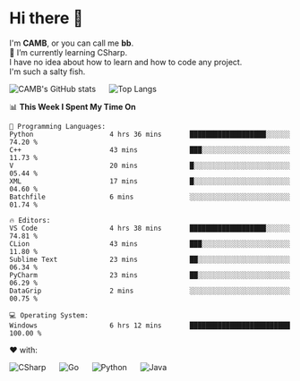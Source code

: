 # Hi there 👋
<!--
**CAMB-dev/CAMB-dev** is a ✨ _special_ ✨ repository because its `README.md` (this file) appears on your GitHub profile.

Here are some ideas to get you started:

- 🔭 I’m currently working on ...
- 🌱 I’m currently learning ...
- 👯 I’m looking to collaborate on ...
- 🤔 I’m looking for help with ...
- 💬 Ask me about ...
- 📫 How to reach me: ...
- 😄 Pronouns: ...
- ⚡ Fun fact: ...
-->
 I'm **CAMB**, or you can call me **bb**.  
 🌱 I’m currently learning CSharp.  
 I have no idea about how to learn and how to code any project.  
 I'm such a salty fish.
 
 
![CAMB's GitHub stats](https://github-readme-stats.vercel.app/api?username=CAMB-dev&show_icons=true&theme=tokyonight)
&nbsp;&nbsp;&nbsp;&nbsp;
![Top Langs](https://github-readme-stats.vercel.app/api/top-langs/?username=CAMB-dev&langs_count=5&theme=tokyonight)


<!--START_SECTION:waka-->
📊 **This Week I Spent My Time On** 

```text
💬 Programming Languages: 
Python                   4 hrs 36 mins       ███████████████████░░░░░░   74.20 % 
C++                      43 mins             ███░░░░░░░░░░░░░░░░░░░░░░   11.73 % 
V                        20 mins             █░░░░░░░░░░░░░░░░░░░░░░░░   05.44 % 
XML                      17 mins             █░░░░░░░░░░░░░░░░░░░░░░░░   04.60 % 
Batchfile                6 mins              ░░░░░░░░░░░░░░░░░░░░░░░░░   01.74 % 

🔥 Editors: 
VS Code                  4 hrs 38 mins       ███████████████████░░░░░░   74.81 % 
CLion                    43 mins             ███░░░░░░░░░░░░░░░░░░░░░░   11.80 % 
Sublime Text             23 mins             ██░░░░░░░░░░░░░░░░░░░░░░░   06.34 % 
PyCharm                  23 mins             ██░░░░░░░░░░░░░░░░░░░░░░░   06.29 % 
DataGrip                 2 mins              ░░░░░░░░░░░░░░░░░░░░░░░░░   00.75 % 

💻 Operating System: 
Windows                  6 hrs 12 mins       █████████████████████████   100.00 % 
```


<!--END_SECTION:waka-->


❤ with:

![CSharp](https://img.shields.io/badge/CSharp-%23512BD4?style=for-the-badge&logo=.net)
&nbsp;&nbsp;&nbsp;&nbsp;
![Go](https://img.shields.io/badge/Go-000000?style=for-the-badge&logo=go)
&nbsp;&nbsp;&nbsp;&nbsp;
![Python](https://img.shields.io/badge/Python-000000?style=for-the-badge&logo=python)
&nbsp;&nbsp;&nbsp;&nbsp;
![Java](https://img.shields.io/badge/Java-964B00?style=for-the-badge&logo=openjdk)

